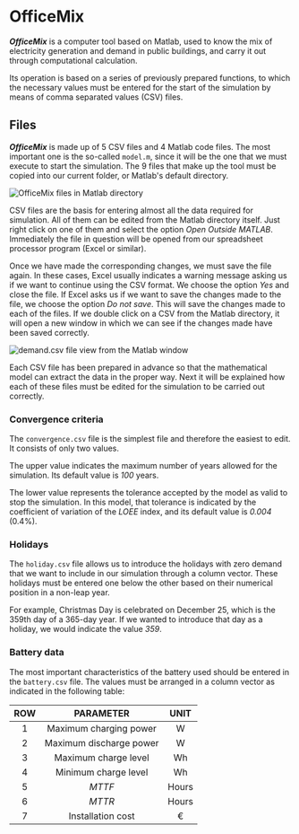 # OfficeMix

***OfficeMix*** is a computer tool based on Matlab, used to know the mix of electricity generation and demand in public buildings, and carry it out through computational calculation.

Its operation is based on a series of previously prepared functions, to which the necessary values must be entered for the start of the simulation by means of comma separated values (CSV) files.

## Files
***OfficeMix*** is made up of 5 CSV files and 4 Matlab code files. The most important one is the so-called `model.m`, since it will be the one that we must execute to start the simulation. The 9 files that make up the tool must be copied into our current folder, or Matlab's default directory.

![OfficeMix files in Matlab directory](https://user-images.githubusercontent.com/94860520/148534207-7cb3ee14-3083-485f-b228-e03ab7f74e69.png)


CSV files are the basis for entering almost all the data required for simulation. All of them can be edited from the Matlab directory itself. Just right click on one of them and select the option *Open Outside MATLAB*. Immediately the file in question will be opened from our spreadsheet processor program (Excel or similar).

Once we have made the corresponding changes, we must save the file again. In these cases, Excel usually indicates a warning message asking us if we want to continue using the CSV format. We choose the option *Yes* and close the file. If Excel asks us if we want to save the changes made to the file, we choose the option *Do not save*. This will save the changes made to each of the files. If we double click on a CSV from the Matlab directory, it will open a new window in which we can see if the changes made have been saved correctly.

![demand.csv file view from the Matlab window](https://user-images.githubusercontent.com/94860520/148534530-c7930aab-4032-44a3-bf1a-a36f3eb606af.png)


Each CSV file has been prepared in advance so that the mathematical model can extract the data in the proper way. Next it will be explained how each of these files must be edited for the simulation to be carried out correctly.

### Convergence criteria
The `convergence.csv` file is the simplest file and therefore the easiest to edit. It consists of only two values.

The upper value indicates the maximum number of years allowed for the simulation. Its default value is *100* years.

The lower value represents the tolerance accepted by the model as valid to stop the simulation. In this model, that tolerance is indicated by the coefficient of variation of the *LOEE* index, and its default value is *0.004* (0.4%).

### Holidays
The `holiday.csv` file allows us to introduce the holidays with zero demand that we want to include in our simulation through a column vector. These holidays must be entered one below the other based on their numerical position in a non-leap year.

For example, Christmas Day is celebrated on December 25, which is the 359th day of a 365-day year. If we wanted to introduce that day as a holiday, we would indicate the value *359*.

### Battery data

The most important characteristics of the battery used should be entered in the `battery.csv` file. The values must be arranged in a column vector as indicated in the following table:

| ROW |    PARAMETER   |            UNIT            |
| :---: | :----------: | :------------------------: |
| 1 | Maximum charging power | W |
| 2 | Maximum discharge power | W |
| 3 | Maximum charge level | Wh |
| 4 | Minimum charge level | Wh |
| 5 | *MTTF* | Hours |
| 6 | *MTTR* | Hours |
| 7 | Installation cost | € |
